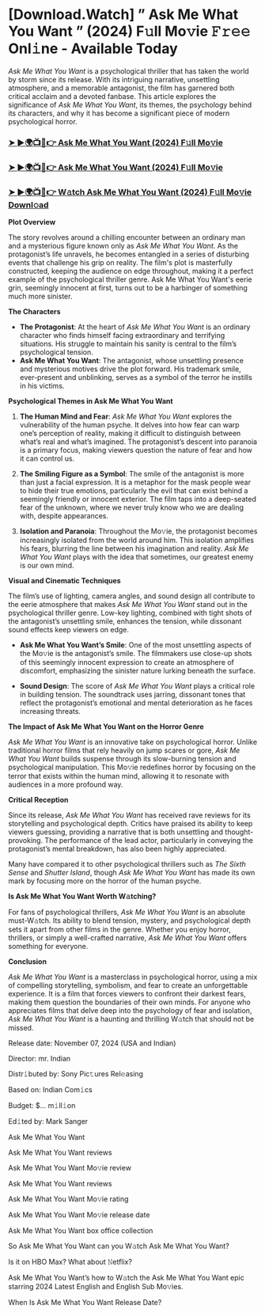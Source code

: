 # [Download.Watch] ” Ask Me What You Want ” (2024) F𝚞ll Mo𝚟ie 𝙵𝚛𝚎𝚎 Onl𝚒ne - Available Today

*Ask Me What You Want* is a psychological thriller that has taken the world by storm since its release. With its intriguing narrative, unsettling atmosphere, and a memorable antagonist, the film has garnered both critical acclaim and a devoted fanbase. This article explores the significance of *Ask Me What You Want*, its themes, the psychology behind its characters, and why it has become a significant piece of modern psychological horror.

<h3><a href="https://t.co/f93IlkojVF">➤ ►🌍📺📱👉 Ask Me What You Want (2024) F𝚞ll Mo𝚟ie</a></h3>

<h3><a href="https://t.co/f93IlkojVF">➤ ►🌍📺📱👉 Ask Me What You Want (2024) F𝚞ll Mo𝚟ie</a></h3>

<h3><a href="https://t.co/f93IlkojVF">➤ ►🌍📺📱👉 W𝚊tch Ask Me What You Want (2024) F𝚞ll Mo𝚟ie Downl𝚘ad</a></h3>

**Plot Overview**

The story revolves around a chilling encounter between an ordinary man and a mysterious figure known only as *Ask Me What You Want*. As the protagonist’s life unravels, he becomes entangled in a series of disturbing events that challenge his grip on reality. The film's plot is masterfully constructed, keeping the audience on edge throughout, making it a perfect example of the psychological thriller genre. Ask Me What You Want's eerie grin, seemingly innocent at first, turns out to be a harbinger of something much more sinister.

**The Characters**

- **The Protagonist**: At the heart of *Ask Me What You Want* is an ordinary character who finds himself facing extraordinary and terrifying situations. His struggle to maintain his sanity is central to the film’s psychological tension.
- **Ask Me What You Want**: The antagonist, whose unsettling presence and mysterious motives drive the plot forward. His trademark smile, ever-present and unblinking, serves as a symbol of the terror he instills in his victims.

**Psychological Themes in Ask Me What You Want**

1. **The Human Mind and Fear**: *Ask Me What You Want* explores the vulnerability of the human psyche. It delves into how fear can warp one’s perception of reality, making it difficult to distinguish between what’s real and what’s imagined. The protagonist’s descent into paranoia is a primary focus, making viewers question the nature of fear and how it can control us.

2. **The Smiling Figure as a Symbol**: The smile of the antagonist is more than just a facial expression. It is a metaphor for the mask people wear to hide their true emotions, particularly the evil that can exist behind a seemingly friendly or innocent exterior. The film taps into a deep-seated fear of the unknown, where we never truly know who we are dealing with, despite appearances.

3. **Isolation and Paranoia**: Throughout the Mo𝚟ie, the protagonist becomes increasingly isolated from the world around him. This isolation amplifies his fears, blurring the line between his imagination and reality. *Ask Me What You Want* plays with the idea that sometimes, our greatest enemy is our own mind.

**Visual and Cinematic Techniques**

The film’s use of lighting, camera angles, and sound design all contribute to the eerie atmosphere that makes *Ask Me What You Want* stand out in the psychological thriller genre. Low-key lighting, combined with tight shots of the antagonist’s unsettling smile, enhances the tension, while dissonant sound effects keep viewers on edge.

- **Ask Me What You Want’s Smile**: One of the most unsettling aspects of the Mo𝚟ie is the antagonist’s smile. The filmmakers use close-up shots of this seemingly innocent expression to create an atmosphere of discomfort, emphasizing the sinister nature lurking beneath the surface.

- **Sound Design**: The score of *Ask Me What You Want* plays a critical role in building tension. The soundtrack uses jarring, dissonant tones that reflect the protagonist’s emotional and mental deterioration as he faces increasing threats.

**The Impact of Ask Me What You Want on the Horror Genre**

*Ask Me What You Want* is an innovative take on psychological horror. Unlike traditional horror films that rely heavily on jump scares or gore, *Ask Me What You Want* builds suspense through its slow-burning tension and psychological manipulation. This Mo𝚟ie redefines horror by focusing on the terror that exists within the human mind, allowing it to resonate with audiences in a more profound way.

**Critical Reception**

Since its release, *Ask Me What You Want* has received rave reviews for its storytelling and psychological depth. Critics have praised its ability to keep viewers guessing, providing a narrative that is both unsettling and thought-provoking. The performance of the lead actor, particularly in conveying the protagonist’s mental breakdown, has also been highly appreciated. 

Many have compared it to other psychological thrillers such as *The Sixth Sense* and *Shutter Island*, though *Ask Me What You Want* has made its own mark by focusing more on the horror of the human psyche.

**Is Ask Me What You Want Worth W𝚊tching?**

For fans of psychological thrillers, *Ask Me What You Want* is an absolute must-W𝚊tch. Its ability to blend tension, mystery, and psychological depth sets it apart from other films in the genre. Whether you enjoy horror, thrillers, or simply a well-crafted narrative, *Ask Me What You Want* offers something for everyone. 

**Conclusion**

*Ask Me What You Want* is a masterclass in psychological horror, using a mix of compelling storytelling, symbolism, and fear to create an unforgettable experience. It is a film that forces viewers to confront their darkest fears, making them question the boundaries of their own minds. For anyone who appreciates films that delve deep into the psychology of fear and isolation, *Ask Me What You Want* is a haunting and thrilling W𝚊tch that should not be missed.

Release date: November 07, 2024 (USA and Indian)

Director: mr. Indian

Distr𝚒buted by: Sony Pic𝚝ures Rel𝚎asing

Based on: Indian Com𝚒cs

Budget: $... m𝚒ll𝚒on

Ed𝚒ted by: Mark Sanger

Ask Me What You Want

Ask Me What You Want reviews

Ask Me What You Want Mo𝚟ie review

Ask Me What You Want reviews

Ask Me What You Want Mo𝚟ie rating

Ask Me What You Want Mo𝚟ie release date

Ask Me What You Want box office collection

So Ask Me What You Want can you W𝚊tch Ask Me What You Want?

Is it on HBO Max? What about 𝙽etflix?

Ask Me What You Want’s how to W𝚊tch the Ask Me What You Want epic starring 2024 Latest English and English Sub Mo𝚟ies.

When Is Ask Me What You Want Release Date?
